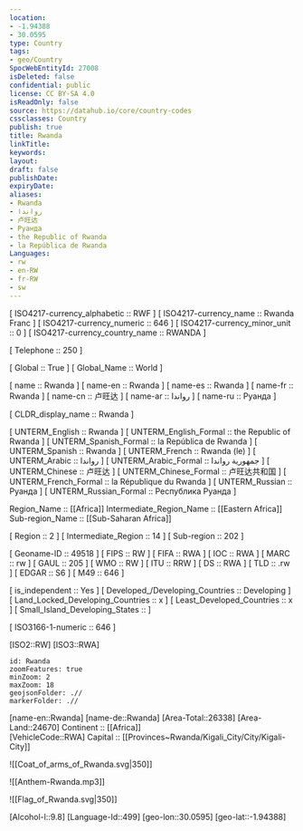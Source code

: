 ```yaml
---
location:
- -1.94388
- 30.0595
type: Country
tags:
- geo/Country
SpocWebEntityId: 27008
isDeleted: false
confidential: public
license: CC BY-SA 4.0
isReadOnly: false
source: https://datahub.io/core/country-codes
cssclasses: Country
publish: true
title: Rwanda
linkTitle: 
keywords: 
layout: 
draft: false
publishDate: 
expiryDate: 
aliases:
- Rwanda
- رواندا
- 卢旺达
- Руанда
- the Republic of Rwanda
- la República de Rwanda
Languages:
- rw
- en-RW
- fr-RW
- sw
---
```



[	ISO4217-currency_alphabetic	 :: RWF ] 
[	ISO4217-currency_name	 :: Rwanda Franc ] 
[	ISO4217-currency_numeric	 :: 646 ] 
[	ISO4217-currency_minor_unit	 :: 0 ] 
[	ISO4217-currency_country_name	 :: RWANDA ] 

[	Telephone	 :: 250 ] 

[	Global	 :: True ] 
[	Global_Name	 :: World ] 

[	name	 :: Rwanda ] 
[	name-en	 :: Rwanda ] 
[	name-es	 :: Rwanda ] 
[	name-fr	 :: Rwanda ] 
[	name-cn	 :: 卢旺达 ] 
[	name-ar	 :: رواندا ] 
[	name-ru	 :: Руанда ] 

[	CLDR_display_name	 :: Rwanda ] 

[	UNTERM_English	 :: Rwanda ] 
[	UNTERM_English_Formal	 :: the Republic of Rwanda ] 
[	UNTERM_Spanish_Formal	 :: la República de Rwanda ] 
[	UNTERM_Spanish	 :: Rwanda ] 
[	UNTERM_French	 :: Rwanda (le) ] 
[	UNTERM_Arabic	 :: رواندا ] 
[	UNTERM_Arabic_Formal	 :: جمهورية رواندا ] 
[	UNTERM_Chinese	 :: 卢旺达 ] 
[	UNTERM_Chinese_Formal	 :: 卢旺达共和国 ] 
[	UNTERM_French_Formal	 :: la République du Rwanda ] 
[	UNTERM_Russian	 :: Руанда ] 
[	UNTERM_Russian_Formal	 :: Республика Руанда ] 

Region_Name ::  [[Africa]] 
Intermediate_Region_Name ::  [[Eastern Africa]] 
Sub-region_Name ::  [[Sub-Saharan Africa]] 

[	Region	 :: 2 ] 
[	Intermediate_Region	 :: 14 ] 
[	Sub-region	 :: 202 ] 

[	Geoname-ID	 :: 49518 ] 
[	FIPS	 :: RW ] 
[	FIFA	 :: RWA ] 
[	IOC	 :: RWA ] 
[	MARC	 :: rw ] 
[	GAUL	 :: 205 ] 
[	WMO	 :: RW ] 
[	ITU	 :: RRW ] 
[	DS	 :: RWA ] 
[	TLD	 :: .rw ] 
[	EDGAR	 :: S6 ] 
[	M49	 :: 646 ] 

[	is_independent	 :: Yes ] 
[	Developed_/Developing_Countries	 :: Developing ] 
[	Land_Locked_Developing_Countries	 :: x ] 
[	Least_Developed_Countries	 :: x ] 
[	Small_Island_Developing_States	 ::  ] 

[	ISO3166-1-numeric	 :: 646 ] 

[ISO2::RW] 
[ISO3::RWA] 

```leaflet
id: Rwanda
zoomFeatures: true 
minZoom: 2 
maxZoom: 18
geojsonFolder: .//
markerFolder: .//
```

[name-en::Rwanda] 
[name-de::Rwanda] 
[Area-Total::26338] 
[Area-Land::24670] 
Continent :: [[Africa]]  
[VehicleCode::RWA] 
Capital :: [[Provinces~Rwanda/Kigali_City/City/Kigali-City]]  

![[Coat_of_arms_of_Rwanda.svg|350]] 

![[Anthem-Rwanda.mp3]] 

![[Flag_of_Rwanda.svg|350]] 

[Alcohol-l::9.8] 
[Language-Id::499] 
[geo-lon::30.0595] 
[geo-lat::-1.94388] 




